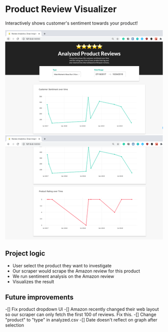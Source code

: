 # Product Review Visualizer
Interactively shows customer's sentiment towards your product!

![An image for the UI of this project](assets/ui1.png)
![Another image for the UI of this project](assets/ui2.png)

## Project logic
- User select the product they want to investigate
- Our scraper would scrape the Amazon review for this product
- We run sentiment analysis on the Amazon review
- Visualizes the result

## Future improvements
-[] Fix product dropdown UI
-[] Amazon recently changed their web layout so our scraper can only fetch the first 100 of reviews. Fix this.
-[] Change "product" to "type" in analyzed.csv
-[] Date doesn't reflect on graph after selection
